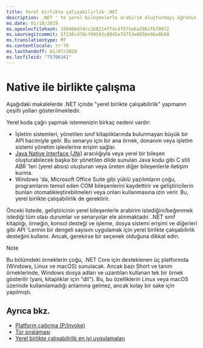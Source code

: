 ```yaml
---
title: Yerel birlikte çalışabilirlik-.NET
description: .NET ' te yerel bileşenlerle arabirim oluşturmayı öğrenin.
ms.date: 01/18/2019
ms.openlocfilehash: 330466d74cc268214f74c4f575e6a2961f678972
ms.sourcegitcommit: 5f236cd78cf09593c8945a7d753e0850e96a0b80
ms.translationtype: MT
ms.contentlocale: tr-TR
ms.lasthandoff: 01/07/2020
ms.locfileid: "75706341"
---
```

# <a name="native-interoperability"></a>Native ile birlikte çalışma

Aşağıdaki makalelerde .NET içinde "yerel birlikte çalışabilirlik" yapmanın çeşitli yolları gösterilmektedir.

Yerel koda çağrı yapmak istemenizin birkaç nedeni vardır:

- İşletim sistemleri, yönetilen sınıf kitaplıklarında bulunmayan büyük bir API hacimiyle gelir. Bu senaryo için bir ana örnek, donanım veya işletim sistemi yönetim işlevlerine erişim sağlar.
- [Java Native Interface (JNı)](https://docs.oracle.com/javase/8/docs/technotes/guides/jni/) aracılığıyla veya yerel bir bileşen oluşturabilecek başka bir yönetilen dilde sunulan Java kodu gibi C stili ABR 'leri (yerel absıs) oluşturan veya üreten diğer bileşenlerle iletişim kurma.
- Windows 'da, Microsoft Office Suite gibi yüklü yazılımların çoğu, programlarını temsil eden COM bileşenlerini kaydettirir ve geliştiricilerin bunları otomatikleştirebilmeleri veya onları kullanmasına izin verir. Bu, yerel birlikte çalışabilirlik de gerektirir.

Önceki listede, geliştiricinin yerel bileşenlerle arabirim istediğini/beğenmek istediği tüm olası durumlar ve senaryolar ele alınmaktadır. .NET sınıf kitaplığı, örneğin, konsol desteği ve işleme, dosya sistemi erişimi ve diğerleri gibi API 'Lerinin bir dengeli sayısını uygulamak için yerel birlikte çalışabilirlik desteğini kullanır. Ancak, gerekirse bir seçenek olduğuna dikkat edin.

> [!NOTE]
> Bu bölümdeki örneklerin çoğu, .NET Core için desteklenen üç platformda (Windows, Linux ve macOS) sunulacak. Ancak bazı Short ve tanım örneklerinde, Windows dosya adları ve uzantıları kullanan tek bir örnek gösterilir (yani, kitaplıklar için "dll"). Bu, bu özelliklerin Linux veya macOS üzerinde kullanılamadığı anlamına gelmez, ancak kolay bir sake için yapılmıştı.

## <a name="see-also"></a>Ayrıca bkz.

- [Platform çağırma (P/Invoke)](pinvoke.md)
- [Tür sıralaması](type-marshaling.md)
- [Yerel birlikte çalışabilirlik en iyi uygulamaları](best-practices.md)
